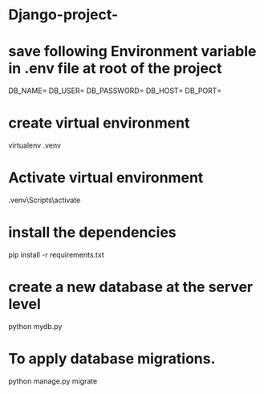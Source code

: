 # Django-project-

# save following Environment variable in .env file at root of the project

DB_NAME=
DB_USER=
DB_PASSWORD=
DB_HOST=
DB_PORT=


# create virtual environment
virtualenv .venv
# Activate virtual environment
.venv\Scripts\activate

# install the dependencies
pip install -r requirements.txt

# create a new database at the server level
python mydb.py  

 # To apply database migrations.
python manage.py migrate 
